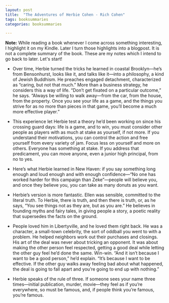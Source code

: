```yaml
---
layout: post
title:  "The Adventures of Herbie Cohen - Rich Cohen"
tags: booksummaries
categories: booksummaries

---
```


**Note:** While reading a book whenever I come across something interesting, I highlight it on my Kindle. Later I turn those highlights into a blogpost. It is not a complete summary of the book. These are my notes which I intend to go back to later. Let's start!

- Over time, Herbie turned the tricks he learned in coastal Brooklyn—he’s from Bensonhurst, looks like it, and talks like it—into a philosophy, a kind of Jewish Buddhism. He preaches engaged detachment, characterized as “caring, but not that much.” More than a business strategy, he considers this a way of life. “Don’t get fixated on a particular outcome,” he says. “Always be willing to walk away—from the car, from the house, from the property. Once you see your life as a game, and the things you strive for as no more than pieces in that game, you’ll become a much more effective player.”

- This experience let Herbie test a theory he’d been working on since his crossing guard days: life is a game, and to win, you must consider other people as players with as much at stake as yourself, if not more. If you understand their motivations, you can control the action and free yourself from every variety of jam. Focus less on yourself and more on others. Everyone has something at stake. If you address that predicament, you can move anyone, even a junior high principal, from no to yes.

- Here’s what Herbie learned in New Haven: if you say something long enough and loud enough and with enough confidence—“No one has worked harder for this campaign than Zeke”—people will believe you, and once they believe you, you can take as many donuts as you want.

- Herbie’s version is more fantastic. Ellen was sensible, committed to the literal truth. To Herbie, there is truth, and then there is truth, or, as he says, “You see things not as they are, but as you are.” He believes in founding myths and fairy tales, in giving people a story, a poetic reality that supersedes the facts on the ground.

- People loved him in Libertyville, and he loved them right back. He was a character, a small-town celebrity, the sort of oddball you went to with a problem. He helped neighbors work out their purchases and closings. His art of the deal was never about tricking an opponent. It was about making the other person feel respected, getting a good deal while letting the other guy feel he’d done the same. Win-win. “And it isn’t because I want to be a good person,” he’d explain. “It’s because I want to be effective. If the other guy walks away feeling bad about what happened, the deal is going to fall apart and you’re going to end up with nothing.”

- Herbie speaks of the rule of three. If someone sees your name three times—initial publication, murder, movie—they feel as if you’re everywhere, so must be famous, and, if people think you’re famous, you’re famous. 
